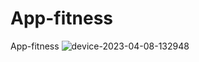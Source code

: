 # App-fitness
App-fitness
![device-2023-04-08-132948](https://user-images.githubusercontent.com/100436068/230732657-7f61399c-4143-4f92-930d-603d6aa11e61.gif)
